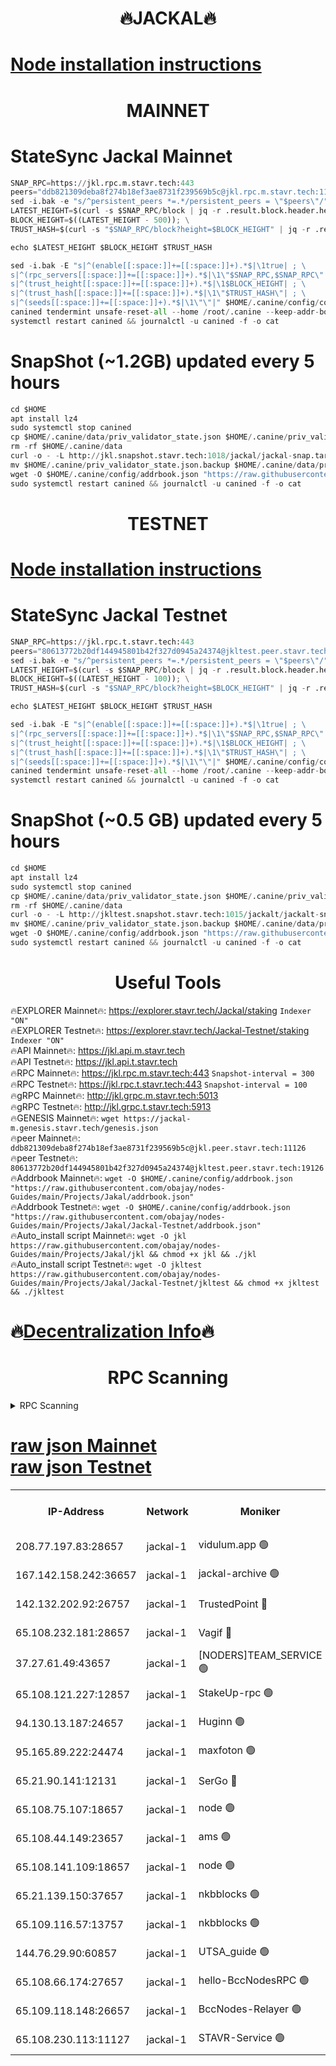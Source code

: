 <h1 align="center"> 🔥JACKAL🔥</h1>

[Node installation instructions](https://github.com/obajay/nodes-Guides/tree/main/Projects/Jakal)
=

<h1 align="center"> MAINNET</h1>

# StateSync Jackal Mainnet
```python
SNAP_RPC=https://jkl.rpc.m.stavr.tech:443
peers="ddb821309deba8f274b18ef3ae8731f239569b5c@jkl.rpc.m.stavr.tech:11126"
sed -i.bak -e "s/^persistent_peers *=.*/persistent_peers = \"$peers\"/" $HOME/.canine/config/config.toml
LATEST_HEIGHT=$(curl -s $SNAP_RPC/block | jq -r .result.block.header.height); \
BLOCK_HEIGHT=$((LATEST_HEIGHT - 500)); \
TRUST_HASH=$(curl -s "$SNAP_RPC/block?height=$BLOCK_HEIGHT" | jq -r .result.block_id.hash)

echo $LATEST_HEIGHT $BLOCK_HEIGHT $TRUST_HASH

sed -i.bak -E "s|^(enable[[:space:]]+=[[:space:]]+).*$|\1true| ; \
s|^(rpc_servers[[:space:]]+=[[:space:]]+).*$|\1\"$SNAP_RPC,$SNAP_RPC\"| ; \
s|^(trust_height[[:space:]]+=[[:space:]]+).*$|\1$BLOCK_HEIGHT| ; \
s|^(trust_hash[[:space:]]+=[[:space:]]+).*$|\1\"$TRUST_HASH\"| ; \
s|^(seeds[[:space:]]+=[[:space:]]+).*$|\1\"\"|" $HOME/.canine/config/config.toml
canined tendermint unsafe-reset-all --home /root/.canine --keep-addr-book
systemctl restart canined && journalctl -u canined -f -o cat
```
# SnapShot (~1.2GB) updated every 5 hours
```python
cd $HOME
apt install lz4
sudo systemctl stop canined
cp $HOME/.canine/data/priv_validator_state.json $HOME/.canine/priv_validator_state.json.backup
rm -rf $HOME/.canine/data
curl -o - -L http://jkl.snapshot.stavr.tech:1018/jackal/jackal-snap.tar.lz4 | lz4 -c -d - | tar -x -C $HOME/.canine --strip-components 2
mv $HOME/.canine/priv_validator_state.json.backup $HOME/.canine/data/priv_validator_state.json
wget -O $HOME/.canine/config/addrbook.json "https://raw.githubusercontent.com/obajay/nodes-Guides/main/Projects/Jakal/addrbook.json"
sudo systemctl restart canined && journalctl -u canined -f -o cat
```

<h1 align="center"> TESTNET</h1>

[Node installation instructions](https://github.com/obajay/nodes-Guides/tree/main/Projects/Jakal/Jackal-Testnet)
=

# StateSync Jackal Testnet
```python
SNAP_RPC=https://jkl.rpc.t.stavr.tech:443
peers="80613772b20df144945801b42f327d0945a24374@jkltest.peer.stavr.tech:19126"
sed -i.bak -e "s/^persistent_peers *=.*/persistent_peers = \"$peers\"/" $HOME/.canine/config/config.toml
LATEST_HEIGHT=$(curl -s $SNAP_RPC/block | jq -r .result.block.header.height); \
BLOCK_HEIGHT=$((LATEST_HEIGHT - 100)); \
TRUST_HASH=$(curl -s "$SNAP_RPC/block?height=$BLOCK_HEIGHT" | jq -r .result.block_id.hash)

echo $LATEST_HEIGHT $BLOCK_HEIGHT $TRUST_HASH

sed -i.bak -E "s|^(enable[[:space:]]+=[[:space:]]+).*$|\1true| ; \
s|^(rpc_servers[[:space:]]+=[[:space:]]+).*$|\1\"$SNAP_RPC,$SNAP_RPC\"| ; \
s|^(trust_height[[:space:]]+=[[:space:]]+).*$|\1$BLOCK_HEIGHT| ; \
s|^(trust_hash[[:space:]]+=[[:space:]]+).*$|\1\"$TRUST_HASH\"| ; \
s|^(seeds[[:space:]]+=[[:space:]]+).*$|\1\"\"|" $HOME/.canine/config/config.toml
canined tendermint unsafe-reset-all --home /root/.canine --keep-addr-book
systemctl restart canined && journalctl -u canined -f -o cat
```
# SnapShot (~0.5 GB) updated every 5 hours
```python
cd $HOME
apt install lz4
sudo systemctl stop canined
cp $HOME/.canine/data/priv_validator_state.json $HOME/.canine/priv_validator_state.json.backup
rm -rf $HOME/.canine/data
curl -o - -L http://jkltest.snapshot.stavr.tech:1015/jackalt/jackalt-snap.tar.lz4 | lz4 -c -d - | tar -x -C $HOME/.canine --strip-components 2
mv $HOME/.canine/priv_validator_state.json.backup $HOME/.canine/data/priv_validator_state.json
wget -O $HOME/.canine/config/addrbook.json "https://raw.githubusercontent.com/obajay/nodes-Guides/main/Projects/Jakal/Jackal-Testnet/addrbook.json"
sudo systemctl restart canined && journalctl -u canined -f -o cat
```

 <h1 align="center"> Useful Tools</h1>

🔥EXPLORER Mainnet🔥:      https://explorer.stavr.tech/Jackal/staking		        `Indexer "ON"` \
🔥EXPLORER Testnet🔥:      https://explorer.stavr.tech/Jackal-Testnet/staking     `Indexer "ON"` \
🔥API Mainnet🔥: 			 		 https://jkl.api.m.stavr.tech \
🔥API Testnet🔥: 			 		 https://jkl.api.t.stavr.tech \
🔥RPC Mainnet🔥:           https://jkl.rpc.m.stavr.tech:443              `Snapshot-interval = 300` \
🔥RPC Testnet🔥:           https://jkl.rpc.t.stavr.tech:443              `Snapshot-interval = 100` \
🔥gRPC Mainnet🔥:          http://jkl.grpc.m.stavr.tech:5013 \
🔥gRPC Testnet🔥:          http://jkl.grpc.t.stavr.tech:5913 \
🔥GENESIS Mainnet🔥:    `wget https://jackal-m.genesis.stavr.tech/genesis.json` \
🔥peer Mainnet🔥:					 `ddb821309deba8f274b18ef3ae8731f239569b5c@jkl.peer.stavr.tech:11126` \
🔥peer Testnet🔥:					 `80613772b20df144945801b42f327d0945a24374@jkltest.peer.stavr.tech:19126` \
🔥Addrbook Mainnet🔥:    ```wget -O $HOME/.canine/config/addrbook.json "https://raw.githubusercontent.com/obajay/nodes-Guides/main/Projects/Jakal/addrbook.json"``` \
🔥Addrbook Testnet🔥:    ```wget -O $HOME/.canine/config/addrbook.json "https://raw.githubusercontent.com/obajay/nodes-Guides/main/Projects/Jakal/Jackal-Testnet/addrbook.json"``` \
🔥Auto_install script Mainnet🔥: ```wget -O jkl https://raw.githubusercontent.com/obajay/nodes-Guides/main/Projects/Jakal/jkl && chmod +x jkl && ./jkl``` \
🔥Auto_install script Testnet🔥: ```wget -O jkltest https://raw.githubusercontent.com/obajay/nodes-Guides/main/Projects/Jakal/Jackal-Testnet/jkltest && chmod +x jkltest && ./jkltest```

🔥[Decentralization Info](https://github.com/obajay/StateSync-snapshots/tree/main/Projects/Jackal/Decentralization)🔥
=

<h1 align="center"> RPC Scanning</h1>

<details>
<summary>RPC Scanning</summary>

<h2 align="center"> We scan nodes in real time every 4 hours. And we provide the final result of RPC endpoints.
We cannot influence the operation of these nodes in any way. </h2>


```python
If Voting Power is higher than 0 --> then the Node is a validator of the network and may be subject to attack and be a potential threat to the chain.
```
```python
We marked such validators with a red symbol
```

</details>

[raw json Mainnet](https://rpc-check.jaclalm.stavr.tech/jaclalm/rpc-jaclalm-result.json) \
[raw json Testnet](https://github.com/obajay/StateSync-snapshots/tree/main/Projects/Jackal/Rpc-Check-Testnet)
=

<table><tr><th>IP-Address</th><th>Network</th><th>Moniker</th><th>Latest Block Height</th><th>Earliest Block Height</th><th>Catching Up</th><th>Tx Index</th><th>Voting Power</th><th>Scan Time</th></tr><tr><td>208.77.197.83:28657</td><td>jackal-1</td><td>vidulum.app 🟢</td><td>6829157</td><td>0</td><td>False</td><td>on</td><td>0</td><td>2024-03-11T19:53:27.835353811UTC</td></tr><tr><td>167.142.158.242:36657</td><td>jackal-1</td><td>jackal-archive 🟢</td><td>6829155</td><td>2770293</td><td>False</td><td>on</td><td>0</td><td>2024-03-11T19:53:30.623598301UTC</td></tr><tr><td>142.132.202.92:26757</td><td>jackal-1</td><td>TrustedPoint 🔴</td><td>6829149</td><td>6129401</td><td>False</td><td>on</td><td>294937</td><td>2024-03-11T19:52:35.180351639UTC</td></tr><tr><td>65.108.232.181:28657</td><td>jackal-1</td><td>Vagif 🔴</td><td>6829156</td><td>6462201</td><td>False</td><td>off</td><td>60003</td><td>2024-03-11T19:53:17.889239979UTC</td></tr><tr><td>37.27.61.49:43657</td><td>jackal-1</td><td>[NODERS]TEAM_SERVICE 🟢</td><td>6829146</td><td>6591201</td><td>False</td><td>on</td><td>0</td><td>2024-03-11T19:52:18.989901612UTC</td></tr><tr><td>65.108.121.227:12857</td><td>jackal-1</td><td>StakeUp-rpc 🟢</td><td>6829149</td><td>6604001</td><td>False</td><td>on</td><td>0</td><td>2024-03-11T19:52:35.485705231UTC</td></tr><tr><td>94.130.13.187:24657</td><td>jackal-1</td><td>Huginn 🟢</td><td>6829158</td><td>6707772</td><td>False</td><td>on</td><td>0</td><td>2024-03-11T19:53:34.934235182UTC</td></tr><tr><td>95.165.89.222:24474</td><td>jackal-1</td><td>maxfoton 🟢</td><td>6828949</td><td>6728948</td><td>False</td><td>off</td><td>0</td><td>2024-03-11T19:53:18.315378141UTC</td></tr><tr><td>65.21.90.141:12131</td><td>jackal-1</td><td>SerGo 🔴</td><td>6829148</td><td>6759992</td><td>False</td><td>off</td><td>51100</td><td>2024-03-11T19:52:30.780125480UTC</td></tr><tr><td>65.108.75.107:18657</td><td>jackal-1</td><td>node 🟢</td><td>6829153</td><td>6759992</td><td>False</td><td>on</td><td>0</td><td>2024-03-11T19:52:58.278198214UTC</td></tr><tr><td>65.108.44.149:23657</td><td>jackal-1</td><td>ams 🟢</td><td>6829156</td><td>6760439</td><td>False</td><td>on</td><td>0</td><td>2024-03-11T19:53:18.621876131UTC</td></tr><tr><td>65.108.141.109:18657</td><td>jackal-1</td><td>node 🟢</td><td>6829147</td><td>6773189</td><td>False</td><td>on</td><td>0</td><td>2024-03-11T19:52:24.060830548UTC</td></tr><tr><td>65.21.139.150:37657</td><td>jackal-1</td><td>nkbblocks 🟢</td><td>6829148</td><td>6785001</td><td>False</td><td>on</td><td>0</td><td>2024-03-11T19:52:30.476775814UTC</td></tr><tr><td>65.109.116.57:13757</td><td>jackal-1</td><td>nkbblocks 🟢</td><td>6829158</td><td>6785001</td><td>False</td><td>on</td><td>0</td><td>2024-03-11T19:53:37.282042904UTC</td></tr><tr><td>144.76.29.90:60857</td><td>jackal-1</td><td>UTSA_guide 🟢</td><td>6829155</td><td>6796006</td><td>False</td><td>on</td><td>0</td><td>2024-03-11T19:53:13.063139510UTC</td></tr><tr><td>65.108.66.174:27657</td><td>jackal-1</td><td>hello-BccNodesRPC 🟢</td><td>6829155</td><td>6814501</td><td>False</td><td>on</td><td>0</td><td>2024-03-11T19:53:13.392880722UTC</td></tr><tr><td>65.109.118.148:26657</td><td>jackal-1</td><td>BccNodes-Relayer 🟢</td><td>6829155</td><td>6824301</td><td>False</td><td>on</td><td>0</td><td>2024-03-11T19:53:08.765980748UTC</td></tr><tr><td>65.108.230.113:11127</td><td>jackal-1</td><td>STAVR-Service 🟢</td><td>6829157</td><td>6828001</td><td>False</td><td>on</td><td>0</td><td>2024-03-11T19:53:20.960305344UTC</td></tr></table>
